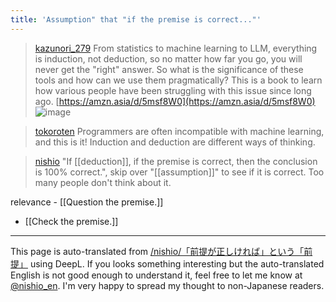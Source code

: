 ```yaml
---
title: 'Assumption" that "if the premise is correct..."'
---
```


> [kazunori_279](https://x.com/kazunori_279/status/1862588175866372388) From statistics to machine learning to LLM, everything is induction, not deduction, so no matter how far you go, you will never get the "right" answer. So what is the significance of these tools and how can we use them pragmatically? This is a book to learn how various people have been struggling with this issue since long ago. [https://amzn.asia/d/5msf8W0](https://amzn.asia/d/5msf8W0)
>  ![image](https://gyazo.com/9bfee6ab456ea334fa68e1f7b28721ab/thumb/1000)

> [tokoroten](https://x.com/tokoroten/status/1862588175866372388) Programmers are often incompatible with machine learning, and this is it!
>  Induction and deduction are different ways of thinking.

> [nishio](https://x.com/nishio/status/1864624579114881415) "If [[deduction]], if the premise is correct, then the conclusion is 100% correct.", skip over "[[assumption]]" to see if it is correct. Too many people don't think about it.


relevance
    - [[Question the premise.]]
- [[Check the premise.]]

---
This page is auto-translated from [/nishio/「前提が正しければ」という「前提」](https://scrapbox.io/nishio/「前提が正しければ」という「前提」) using DeepL. If you looks something interesting but the auto-translated English is not good enough to understand it, feel free to let me know at [@nishio_en](https://twitter.com/nishio_en). I'm very happy to spread my thought to non-Japanese readers.
